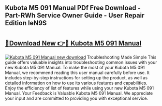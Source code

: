 ## Kubota M5 091 Manual PDf Free Download - Part-RWh Service Owner Guide - User Repair Edition leN9S

# <h2><a href="http://bc87145.oget.top/?id=Kubota+M5+091+Manual">🔗Download New 👉🔴 Kubota M5 091 Manual</a></h2>

[![Kubota M5 091 Manual new download](https://i.imgur.com/5g1atiW.png)](http://bc87145.oget.top/?id=Kubota+M5+091+Manual)
Troubleshooting Made Simple This guide offers valuable insights into troubleshooting common issues with your new Kubota M5 091 Manual. To make the most of your Kubota M5 091 Manual, we recommend reading this user manual carefully before use. It includes step-by-step instructions for setting up the product, as well as detailed information on how to use its various features and capabilities. Enjoy the efficiency of list of features while using your new Kubota M5 091 Manual. Your Feedback is Valuable Kubota M5 091 Manual. We appreciate your input and are committed to providing you with exceptional service.
